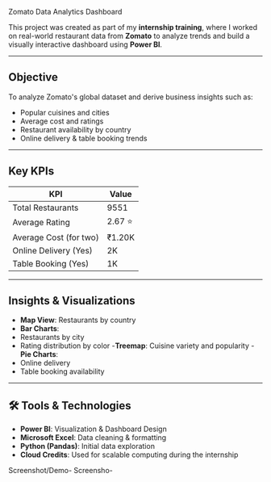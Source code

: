  Zomato Data Analytics Dashboard

This project was created as part of my **internship training**, where I worked on real-world restaurant data from **Zomato** to analyze trends and build a visually interactive dashboard using **Power BI**.

---

## Objective

To analyze Zomato's global dataset and derive business insights such as:
- Popular cuisines and cities
- Average cost and ratings
- Restaurant availability by country
- Online delivery & table booking trends

---

## Key KPIs

| KPI                     | Value   |
|------------------------|---------|
| Total Restaurants      | 9551    |
| Average Rating         | 2.67 ⭐  |
| Average Cost (for two) | ₹1.20K  |
| Online Delivery (Yes)  | 2K      |
| Table Booking (Yes)    | 1K      |

---

##  Insights & Visualizations

-  **Map View**: Restaurants by country
-  **Bar Charts**: 
- Restaurants by city
- Rating distribution by color
-**Treemap**: Cuisine variety and popularity
-**Pie Charts**: 
- Online delivery
- Table booking availability

---

## 🛠️ Tools & Technologies

- **Power BI**: Visualization & Dashboard Design  
- **Microsoft Excel**: Data cleaning & formatting  
- **Python (Pandas)**: Initial data exploration  
- **Cloud Credits**: Used for scalable computing during the internship


Screenshot/Demo- Screensho- 



